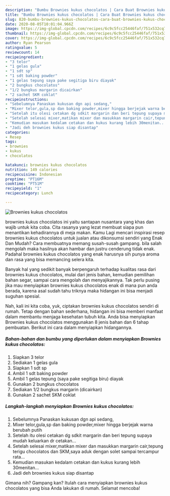 ```yaml
---
description: "Bumbu Brownies kukus chocolatos | Cara Buat Brownies kukus chocolatos Yang Enak Dan Lezat"
title: "Bumbu Brownies kukus chocolatos | Cara Buat Brownies kukus chocolatos Yang Enak Dan Lezat"
slug: 820-bumbu-brownies-kukus-chocolatos-cara-buat-brownies-kukus-chocolatos-yang-enak-dan-lezat
date: 2020-08-05T10:01:04.966Z
image: https://img-global.cpcdn.com/recipes/6c9c5fcc25446faf/751x532cq70/brownies-kukus-chocolatos-foto-resep-utama.jpg
thumbnail: https://img-global.cpcdn.com/recipes/6c9c5fcc25446faf/751x532cq70/brownies-kukus-chocolatos-foto-resep-utama.jpg
cover: https://img-global.cpcdn.com/recipes/6c9c5fcc25446faf/751x532cq70/brownies-kukus-chocolatos-foto-resep-utama.jpg
author: Ryan Pearson
ratingvalue: 5
reviewcount: 14
recipeingredient:
- "3 telor"
- "1 gelas gula"
- "1 sdt sp"
- "1 sdt baking powder"
- "1 gelas tepung saya pake segitiga biru diayak"
- "2 bungkus chocolatos"
- "1/2 bungkus margarin dicairkan"
- "2 sachet SKM coklat"
recipeinstructions:
- "Sebelumnya Panaskan kukusan dgn api sedang,"
- "Mixer telor,gula,sp dan baking powder,mixer hingga berjejak warna berubah putih"
- "Setelah itu olesi cetakan dg sdkit margarin dan beri tepung supaya mudah keluarkan dr cetakan..."
- "Setelah selesai mixer,matikan mixer dan masukkan margarin cair,tepung terigu chocolatos dan SKM,saya aduk dengan solet sampai tercampur rata..."
- "Kemudian masukan kedalam cetakan dan kukus kurang lebih 30menitan..."
- "Jadi deh brownies kukus siap disantap"
categories:
- Resep
tags:
- brownies
- kukus
- chocolatos

katakunci: brownies kukus chocolatos 
nutrition: 149 calories
recipecuisine: Indonesian
preptime: "PT16M"
cooktime: "PT51M"
recipeyield: "1"
recipecategory: Lunch

---
```



![Brownies kukus chocolatos](https://img-global.cpcdn.com/recipes/6c9c5fcc25446faf/751x532cq70/brownies-kukus-chocolatos-foto-resep-utama.jpg)


brownies kukus chocolatos ini yaitu santapan nusantara yang khas dan wajib untuk kita coba. Cita rasanya yang lezat membuat siapa pun menantikan kehadirannya di meja makan.
Kamu Lagi mencari inspirasi resep brownies kukus chocolatos untuk jualan atau dikonsumsi sendiri yang Enak Dan Mudah? Cara membuatnya memang susah-susah gampang. bila salah mengolah maka hasilnya akan hambar dan justru cenderung tidak enak. Padahal brownies kukus chocolatos yang enak harusnya sih punya aroma dan rasa yang bisa memancing selera kita.

Banyak hal yang sedikit banyak berpengaruh terhadap kualitas rasa dari brownies kukus chocolatos, mulai dari jenis bahan, kemudian pemilihan bahan segar, sampai cara mengolah dan menyajikannya. Tak perlu pusing jika mau menyiapkan brownies kukus chocolatos enak di mana pun anda berada, karena asal sudah tahu triknya maka hidangan ini bisa menjadi suguhan spesial.




Nah, kali ini kita coba, yuk, ciptakan brownies kukus chocolatos sendiri di rumah. Tetap dengan bahan sederhana, hidangan ini bisa memberi manfaat dalam membantu menjaga kesehatan tubuh kita. Anda bisa menyiapkan Brownies kukus chocolatos menggunakan 8 jenis bahan dan 6 tahap pembuatan. Berikut ini cara dalam menyiapkan hidangannya.

<!--inarticleads1-->

##### Bahan-bahan dan bumbu yang diperlukan dalam menyiapkan Brownies kukus chocolatos:

1. Siapkan 3 telor
1. Sediakan 1 gelas gula
1. Siapkan 1 sdt sp
1. Ambil 1 sdt baking powder
1. Ambil 1 gelas tepung (saya pake segitiga biru) diayak
1. Gunakan 2 bungkus chocolatos
1. Sediakan 1/2 bungkus margarin (dicairkan)
1. Gunakan 2 sachet SKM coklat




<!--inarticleads2-->

##### Langkah-langkah menyiapkan Brownies kukus chocolatos:

1. Sebelumnya Panaskan kukusan dgn api sedang,
1. Mixer telor,gula,sp dan baking powder,mixer hingga berjejak warna berubah putih
1. Setelah itu olesi cetakan dg sdkit margarin dan beri tepung supaya mudah keluarkan dr cetakan...
1. Setelah selesai mixer,matikan mixer dan masukkan margarin cair,tepung terigu chocolatos dan SKM,saya aduk dengan solet sampai tercampur rata...
1. Kemudian masukan kedalam cetakan dan kukus kurang lebih 30menitan...
1. Jadi deh brownies kukus siap disantap




Gimana nih? Gampang kan? Itulah cara menyiapkan brownies kukus chocolatos yang bisa Anda lakukan di rumah. Selamat mencoba!
